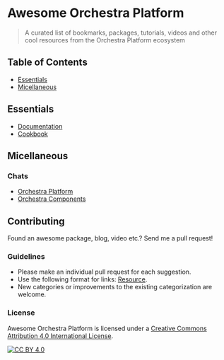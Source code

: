 # Awesome Orchestra Platform

> A curated list of bookmarks, packages, tutorials, videos and other cool resources from the Orchestra Platform ecosystem

## Table of Contents

* [Essentials](#essentials)
* [Micellaneous](#miscellaneous)

## Essentials

* [Documentation](http://orchestraplatform.com/docs/latest)
* [Cookbook](http://cookbook.orchestraplatform.com)

## Micellaneous

### Chats

* [Orchestra Platform](https://gitter.im/orchestral/platform)
* [Orchestra Components](https://gitter.im/orchestral/platform/components)

## Contributing

Found an awesome package, blog, video etc.? Send me a pull request!

### Guidelines

* Please make an individual pull request for each suggestion.
* Use the following format for links: [Resource](URL).
* New categories or improvements to the existing categorization are welcome.

### License

Awesome Orchestra Platform is licensed under a [Creative Commons Attribution 4.0 International License](http://creativecommons.org/licenses/by/4.0/).

[![CC BY 4.0](https://i.creativecommons.org/l/by/4.0/88x31.png)](http://creativecommons.org/licenses/by/4.0/)
